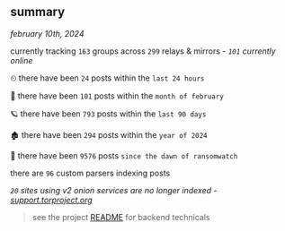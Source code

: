 
## summary
_february 10th, 2024_

currently tracking `163` groups across `299` relays & mirrors - _`101` currently online_

⏲ there have been `24` posts within the `last 24 hours`

🦈 there have been `101` posts within the `month of february`

🪐 there have been `793` posts within the `last 90 days`

🏚 there have been `294` posts within the `year of 2024`

🦕 there have been `9576` posts `since the dawn of ransomwatch`

there are `96` custom parsers indexing posts

_`20` sites using v2 onion services are no longer indexed - [support.torproject.org](https://support.torproject.org/onionservices/v2-deprecation/)_

> see the project [README](https://github.com/joshhighet/ransomwatch#ransomwatch--) for backend technicals
